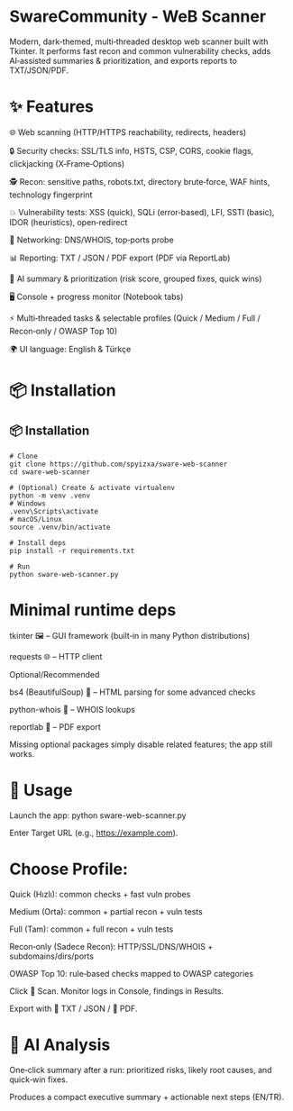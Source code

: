 # SwareCommunity - WeB Scanner
Modern, dark‑themed, multi‑threaded desktop web scanner built with Tkinter. It performs fast recon and common vulnerability checks, adds AI‑assisted summaries & prioritization, and exports reports to TXT/JSON/PDF.

# ✨ Features

🌐 Web scanning (HTTP/HTTPS reachability, redirects, headers)

🔒 Security checks: SSL/TLS info, HSTS, CSP, CORS, cookie flags, clickjacking (X‑Frame‑Options)

🕵️ Recon: sensitive paths, robots.txt, directory brute‑force, WAF hints, technology fingerprint

💥 Vulnerability tests: XSS (quick), SQLi (error‑based), LFI, SSTI (basic), IDOR (heuristics), open‑redirect

📡 Networking: DNS/WHOIS, top‑ports probe

📊 Reporting: TXT / JSON / PDF export (PDF via ReportLab)

🤖 AI summary & prioritization (risk score, grouped fixes, quick wins)

🖥️ Console + progress monitor (Notebook tabs)

⚡ Multi‑threaded tasks & selectable profiles (Quick / Medium / Full / Recon‑only / OWASP Top 10)

🌍 UI language: English & Türkçe

# 📦 Installation
## 📦 Installation

```shell
# Clone
git clone https://github.com/spyizxa/sware-web-scanner
cd sware-web-scanner

# (Optional) Create & activate virtualenv
python -m venv .venv
# Windows
.venv\Scripts\activate
# macOS/Linux
source .venv/bin/activate

# Install deps
pip install -r requirements.txt

# Run
python sware-web-scanner.py
```


# Minimal runtime deps

tkinter 🖼️ – GUI framework (built‑in in many Python distributions)

requests 🌐 – HTTP client

Optional/Recommended

bs4 (BeautifulSoup) 🍲 – HTML parsing for some advanced checks

python-whois 📇 – WHOIS lookups

reportlab 📄 – PDF export

Missing optional packages simply disable related features; the app still works.

# 🚀 Usage

Launch the app: python sware-web-scanner.py

Enter Target URL (e.g., https://example.com).

# Choose Profile:

Quick (Hızlı): common checks + fast vuln probes

Medium (Orta): common + partial recon + vuln tests

Full (Tam): common + full recon + vuln tests

Recon‑only (Sadece Recon): HTTP/SSL/DNS/WHOIS + subdomains/dirs/ports

OWASP Top 10: rule‑based checks mapped to OWASP categories

Click 🚀 Scan. Monitor logs in Console, findings in Results.

Export with 💾 TXT / JSON / 📄 PDF.

# 🧠 AI Analysis

One‑click summary after a run: prioritized risks, likely root causes, and quick‑win fixes.

Produces a compact executive summary + actionable next steps (EN/TR).
